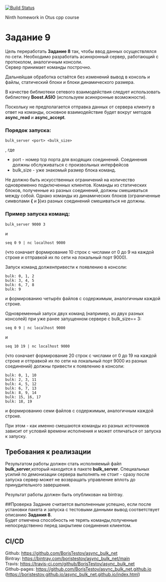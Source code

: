 [![Build Status](https://travis-ci.com/BorisTestov/simple_vector_gui.svg?branch=master)](https://travis-ci.com/BorisTestov/async_bulk_net)

Ninth homework in Otus cpp course

# Задание 9
Цель переработать **Задание 8** так, чтобы ввод данных осуществлялся по сети. 
Необходимо разработать  асинхронный  сервер,  работающий  с протоколом,  аналогичным  консоли.  
Сервер принимает команды построчно.

Дальнейшая обработка остаётся без изменений вывод в консоль и файлы, 
статический блоки и блоки динамического размера.

В качестве библиотеки сетевого взаимодействия следует использовать библиотеку **Boost.ASIO**
(используем асинхронные возможности). 

Поскольку не предполагается отправка данных от сервера клиенту в ответ на команды, 
основное взаимодействие будет вокруг методов **async_read** и **async_accept**.

### Порядок запуска:

```
bulk_server <port> <bulk_size>
```
, где
* port - номер tcp порта для входящих соединений. Соединения должны обслуживаться с 
произвольных интерфейсов
* bulk_size - уже знакомый размер блока команд. 

Не  должно  быть  искусственных  ограничений на  количество  одновременно  подключенных клиентов. 
Команды из  статических  блоков,  полученные  из  разных  соединений,  должны смешиваться между собой. 
Однако команды из динамических блоков (ограниченные символами **{** и **}**)из разных соединений 
смешиваться не должны.

### Пример запуска команд:
```
bulk_server 9000 3
```
и
```
seq 0 9 | nc localhost 9000
```
(что означает формирование 10 строк с числами от 0 до 9 на каждой строке и отправкой их
 по сети на локальный порт 9000).
 
 Запуск команд долженпривести к появлению в консоли:
 ```
 bulk: 0, 1, 2
bulk: 3, 4, 5
bulk: 6, 7, 8
bulk: 9
```
и формированию четырёх файлов с содержимым, аналогичным каждой строке.

Одновременный  запуск  двух  команд  (например,  из  двух  разных  консолей) 
при  уже  ранее запущенном сервере с bulk_size== 3:
```
seq 0 9 | nc localhost 9000
```
и
```
seq 10 19 | nc localhost 9000
```
(что означает формирование 20 строк
с числами от 0 до 19 на каждой строке и отправкой их по сети на локальный порт 9000
из разных соединений) должны привести к появлению в консоли:
```
bulk: 0, 1, 10
bulk: 2, 3, 11
bulk: 4, 5, 12 
bulk: 6, 7, 13 
bulk: 8, 9, 14 
bulk: 15, 16, 17 
bulk: 18, 19 
```
и формированию семи файлов с содержимым, аналогичным каждой строке.

При этом - как именно смешаются команды из разных источников зависит от условий времени 
исполнения и может отличаться от запуска к запуску.

## Требования к реализации
Результатом работы должен стать исполняемый файл **bulk_server**,который находится в пакете **bulk_server**.
Специальных усилий по демонизации сервера выполнять не стоит - сразу после запуска сервер может 
не возвращать управление вплоть до принудительного завершения.

Результат работы должен быть опубликован на bintray.

##Проверка
Задание считается выполненным успешно, если после установки пакета и запуска 
с тестовыми данными  вывод  соответствует описанию **Задания  8**.  
Будет  отмечена  способность  не  терять команды,полученные непосредственно перед закрытием 
соединения клиентом.

## CI/CD
Github: https://github.com/BorisTestov/async_bulk_net <br>
Bintray: https://bintray.com/boristestov/async_bulk_net/main <br>
Travis: https://travis-ci.com/github/BorisTestov/async_bulk_net <br>
Github-pages: https://github.com/BorisTestov/async_bulk_net.github.io (https://boristestov.github.io/async_bulk_net.github.io/index.html)

